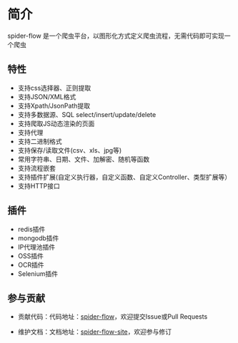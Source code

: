 # 简介

spider-flow 是一个爬虫平台，以图形化方式定义爬虫流程，无需代码即可实现一个爬虫

## 特性

-  支持css选择器、正则提取
-  支持JSON/XML格式
-  支持Xpath/JsonPath提取
-  支持多数据源、SQL select/insert/update/delete
-  支持爬取JS动态渲染的页面
-  支持代理
-  支持二进制格式
-  支持保存/读取文件(csv、xls、jpg等)
-  常用字符串、日期、文件、加解密、随机等函数
-  支持流程嵌套
-  支持插件扩展(自定义执行器，自定义函数、自定义Controller、类型扩展等）
-  支持HTTP接口

## 插件

- redis插件
- mongodb插件
- IP代理池插件
- OSS插件
- OCR插件
- Selenium插件

## 参与贡献

- 贡献代码：代码地址：[spider-flow](https://gitee.com/jmxd/spider-flow)，欢迎提交Issue或Pull Requests

- 维护文档：文档地址：[spider-flow-site](https://github.com/javamxd/spider-flow-site)，欢迎参与修订

